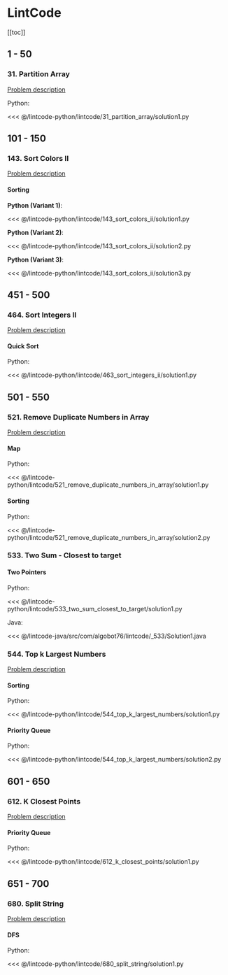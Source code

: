 # LintCode

[[toc]]

## 1 - 50

### 31. Partition Array

[Problem description](https://www.lintcode.com/problem/partition-array/description)

Python:

<<< @/lintcode-python/lintcode/31_partition_array/solution1.py

## 101 - 150

### 143. Sort Colors II

[Problem description](https://www.lintcode.com/problem/sort-colors-ii/description)

#### Sorting

__Python (Variant 1)__:

<<< @/lintcode-python/lintcode/143_sort_colors_ii/solution1.py

__Python (Variant 2)__:

<<< @/lintcode-python/lintcode/143_sort_colors_ii/solution2.py

__Python (Variant 3)__:

<<< @/lintcode-python/lintcode/143_sort_colors_ii/solution3.py

## 451 - 500

### 464. Sort Integers II

[Problem description](https://www.lintcode.com/problem/sort-integers-ii/description)

#### Quick Sort

Python:

<<< @/lintcode-python/lintcode/463_sort_integers_ii/solution1.py

## 501 - 550

### 521. Remove Duplicate Numbers in Array

[Problem description](https://www.lintcode.com/problem/remove-duplicate-numbers-in-array/description)

#### Map

Python:

<<< @/lintcode-python/lintcode/521_remove_duplicate_numbers_in_array/solution1.py

#### Sorting

Python:

<<< @/lintcode-python/lintcode/521_remove_duplicate_numbers_in_array/solution2.py

### 533. Two Sum - Closest to target

#### Two Pointers

Python:

<<< @/lintcode-python/lintcode/533_two_sum_closest_to_target/solution1.py

Java:

<<< @/lintcode-java/src/com/algobot76/lintcode/_533/Solution1.java

### 544. Top k Largest Numbers

[Problem description](https://www.lintcode.com/problem/top-k-largest-numbers/description)

#### Sorting

Python:

<<< @/lintcode-python/lintcode/544_top_k_largest_numbers/solution1.py

#### Priority Queue

Python:

<<< @/lintcode-python/lintcode/544_top_k_largest_numbers/solution2.py

## 601 - 650

### 612. K Closest Points

[Problem description](https://www.lintcode.com/problem/k-closest-points/description)

#### Priority Queue

Python:

<<< @/lintcode-python/lintcode/612_k_closest_points/solution1.py

## 651 - 700

### 680. Split String

[Problem description](https://www.lintcode.com/problem/split-string/description?_from=ladder&&fromId=1)

#### DFS

Python:

<<< @/lintcode-python/lintcode/680_split_string/solution1.py
